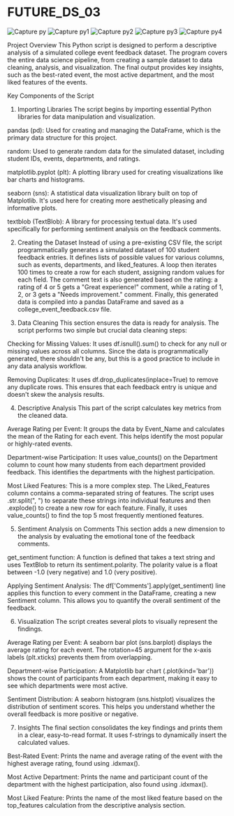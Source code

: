 # FUTURE_DS_03
![Capture py](https://github.com/user-attachments/assets/02908b72-1621-4e20-b20c-7d5782f2b16e)
![Capture py1](https://github.com/user-attachments/assets/fc4c487e-a906-4967-a024-d1f9d2400ce6)
![Capture py2](https://github.com/user-attachments/assets/1b1fe9b4-9518-4d66-b8fc-6cca6ff39725)
![Capture py3](https://github.com/user-attachments/assets/0d9eb814-e095-4253-8106-d4be8775412c)
![Capture py4](https://github.com/user-attachments/assets/2982e57c-cc47-4abc-863d-1d70816ad0d1)

Project Overview
This Python script is designed to perform a descriptive analysis of a simulated college event feedback dataset. The program covers the entire data science pipeline, from creating a sample dataset to data cleaning, analysis, and visualization. The final output provides key insights, such as the best-rated event, the most active department, and the most liked features of the events.

Key Components of the Script
1. Importing Libraries
The script begins by importing essential Python libraries for data manipulation and visualization.

pandas (pd): Used for creating and managing the DataFrame, which is the primary data structure for this project.

random: Used to generate random data for the simulated dataset, including student IDs, events, departments, and ratings.

matplotlib.pyplot (plt): A plotting library used for creating visualizations like bar charts and histograms.

seaborn (sns): A statistical data visualization library built on top of Matplotlib. It's used here for creating more aesthetically pleasing and informative plots.

textblob (TextBlob): A library for processing textual data. It's used specifically for performing sentiment analysis on the feedback comments.

2. Creating the Dataset
Instead of using a pre-existing CSV file, the script programmatically generates a simulated dataset of 100 student feedback entries. It defines lists of possible values for various columns, such as events, departments, and liked_features. A loop then iterates 100 times to create a row for each student, assigning random values for each field. The comment text is also generated based on the rating: a rating of 4 or 5 gets a "Great experience!" comment, while a rating of 1, 2, or 3 gets a "Needs improvement." comment. Finally, this generated data is compiled into a pandas DataFrame and saved as a college_event_feedback.csv file.

3. Data Cleaning
This section ensures the data is ready for analysis. The script performs two simple but crucial data cleaning steps:

Checking for Missing Values: It uses df.isnull().sum() to check for any null or missing values across all columns. Since the data is programmatically generated, there shouldn't be any, but this is a good practice to include in any data analysis workflow.

Removing Duplicates: It uses df.drop_duplicates(inplace=True) to remove any duplicate rows. This ensures that each feedback entry is unique and doesn't skew the analysis results.

4. Descriptive Analysis
This part of the script calculates key metrics from the cleaned data.

Average Rating per Event: It groups the data by Event_Name and calculates the mean of the Rating for each event. This helps identify the most popular or highly-rated events.

Department-wise Participation: It uses value_counts() on the Department column to count how many students from each department provided feedback. This identifies the departments with the highest participation.

Most Liked Features: This is a more complex step. The Liked_Features column contains a comma-separated string of features. The script uses .str.split(", ") to separate these strings into individual features and then .explode() to create a new row for each feature. Finally, it uses value_counts() to find the top 5 most frequently mentioned features.

5. Sentiment Analysis on Comments
This section adds a new dimension to the analysis by evaluating the emotional tone of the feedback comments.

get_sentiment function: A function is defined that takes a text string and uses TextBlob to return its sentiment.polarity. The polarity value is a float between -1.0 (very negative) and 1.0 (very positive).

Applying Sentiment Analysis: The df['Comments'].apply(get_sentiment) line applies this function to every comment in the DataFrame, creating a new Sentiment column. This allows you to quantify the overall sentiment of the feedback.

6. Visualization
The script creates several plots to visually represent the findings.

Average Rating per Event: A seaborn bar plot (sns.barplot) displays the average rating for each event. The rotation=45 argument for the x-axis labels (plt.xticks) prevents them from overlapping.

Department-wise Participation: A Matplotlib bar chart (.plot(kind='bar')) shows the count of participants from each department, making it easy to see which departments were most active.

Sentiment Distribution: A seaborn histogram (sns.histplot) visualizes the distribution of sentiment scores. This helps you understand whether the overall feedback is more positive or negative.

7. Insights
The final section consolidates the key findings and prints them in a clear, easy-to-read format. It uses f-strings to dynamically insert the calculated values.

Best-Rated Event: Prints the name and average rating of the event with the highest average rating, found using .idxmax().

Most Active Department: Prints the name and participant count of the department with the highest participation, also found using .idxmax().

Most Liked Feature: Prints the name of the most liked feature based on the top_features calculation from the descriptive analysis section.
